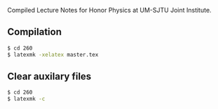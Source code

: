 Compiled Lecture Notes for Honor Physics at UM-SJTU Joint Institute.

## Compilation

```bash
$ cd 260
$ latexmk -xelatex master.tex
```

## Clear auxilary files

```bash
$ cd 260
$ latexmk -c
```
